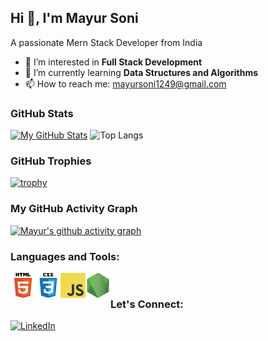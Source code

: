 ## Hi 👋, I'm Mayur Soni
A passionate Mern Stack Developer from India

- 👀 I’m interested in **Full Stack Development**
- 🌱 I’m currently learning **Data Structures and Algorithms**
- 📫 How to reach me: [mayursoni1249@gmail.com](mailto:mayursoni1249@gmail.com)


### GitHub Stats
[![My GitHub Stats](https://github-readme-stats.vercel.app/api?username=Mayursoni1518&show_icons=true&theme=radical)](https://github.com/anuraghazra/github-readme-stats)  ![Top Langs](https://github-readme-stats.vercel.app/api/top-langs/?username=Mayursoni1518&layout=compact)



### GitHub Trophies
[![trophy](https://github-profile-trophy.vercel.app/?username=Mayursoni1518&theme=onedark)](https://github.com/ryo-ma/github-profile-trophy)

### My GitHub Activity Graph
[![Mayur's github activity graph](https://github-readme-activity-graph.vercel.app/graph?username=Mayursoni1518&theme=react-dark)](https://github.com/ashutosh00710/github-readme-activity-graph)

### Languages and Tools:
<img align="left" alt="HTML5" width="40px" src="https://raw.githubusercontent.com/github/explore/main/topics/html/html.png" />
<img align="left" alt="CSS3" width="40px" src="https://raw.githubusercontent.com/github/explore/main/topics/css/css.png" />
<img align="left" alt="JavaScript" width="40px" src="https://raw.githubusercontent.com/github/explore/main/topics/javascript/javascript.png" />
<img align="left" alt="Node.js" width="40px" src="https://raw.githubusercontent.com/github/explore/main/topics/nodejs/nodejs.png" />
<br />

### Let's Connect:
[![LinkedIn](https://img.shields.io/badge/LinkedIn-%230077B5.svg?&style=for-the-badge&logo=linkedin&logoColor=white)](https://www.linkedin.com/in/mayur-soni-9b144225b/)

<!---
Mayursoni1518/Mayursoni1518 is a ✨ special ✨ repository because its `README.md` (this file) appears on your GitHub profile.
You can click the Preview link to take a look at your changes.
--->
